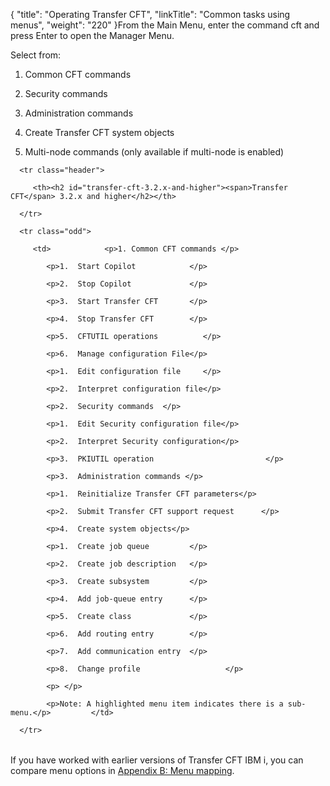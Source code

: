 {
    "title": "Operating Transfer CFT",
    "linkTitle": "Common tasks using menus",
    "weight": "220"
}From the Main Menu, enter the command cft and press Enter to open the Manager Menu.

Select from:

1.  Common CFT commands
2.  Security commands
3.  Administration commands
4.  Create Transfer CFT system objects
5.  Multi-node commands (only available if multi-node is enabled)

<table data-cellspacing="0">
   <thead>
      <tr class="header">
         <th><h2 id="transfer-cft-3.2.x-and-higher"><span>Transfer CFT</span> 3.2.x and higher</h2></th>
      </tr>
   </thead>
   <tbody>
      <tr class="odd">
         <td>            <p>1. Common CFT commands </p>
            <p>1.  Start Copilot            </p>
            <p>2.  Stop Copilot             </p>
            <p>3.  Start Transfer CFT       </p>
            <p>4.  Stop Transfer CFT        </p>
            <p>5.  CFTUTIL operations          </p>
            <p>6.  Manage configuration File</p>
            <p>1.  Edit configuration file     </p>
            <p>2.  Interpret configuration file</p>
            <p>2.  Security commands  </p>
            <p>1.  Edit Security configuration file</p>
            <p>2.  Interpret Security configuration</p>
            <p>3.  PKIUTIL operation                         </p>
            <p>3.  Administration commands </p>
            <p>1.  Reinitialize Transfer CFT parameters</p>
            <p>2.  Submit Transfer CFT support request      </p>
            <p>4.  Create system objects</p>
            <p>1.  Create job queue         </p>
            <p>2.  Create job description   </p>
            <p>3.  Create subsystem         </p>
            <p>4.  Add job-queue entry      </p>
            <p>5.  Create class             </p>
            <p>6.  Add routing entry        </p>
            <p>7.  Add communication entry  </p>
            <p>8.  Change profile                   </p>
            <p> </p>
            <p>Note: A highlighted menu item indicates there is a sub-menu.</p>         </td>
      </tr>
   </tbody>
</table>

If you have worked with earlier versions of Transfer CFT IBM i, you can compare menu options in [Appendix B: Menu mapping](../menu_mapping).
